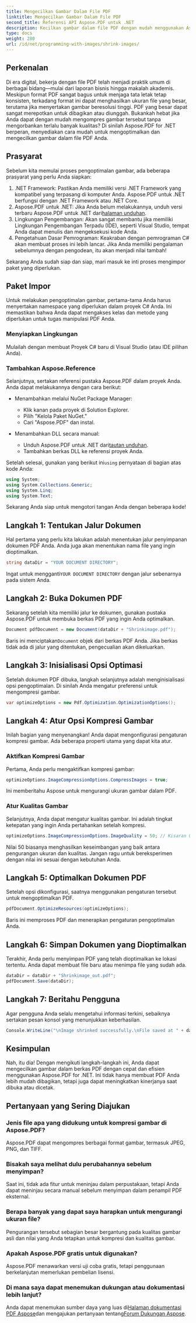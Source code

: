 ```yaml
---
title: Mengecilkan Gambar Dalam File PDF
linktitle: Mengecilkan Gambar Dalam File PDF
second_title: Referensi API Aspose.PDF untuk .NET
description: Kecilkan gambar dalam file PDF dengan mudah menggunakan Aspose.PDF untuk .NET dengan panduan langkah demi langkah ini, memastikan ukuran file yang lebih kecil dengan tetap menjaga kualitas.
type: docs
weight: 280
url: /id/net/programming-with-images/shrink-images/
---
```

## Perkenalan

Di era digital, bekerja dengan file PDF telah menjadi praktik umum di berbagai bidang—mulai dari laporan bisnis hingga makalah akademis. Meskipun format PDF sangat bagus untuk menjaga tata letak tetap konsisten, terkadang format ini dapat menghasilkan ukuran file yang besar, terutama jika menyertakan gambar beresolusi tinggi. PDF yang besar dapat sangat merepotkan untuk dibagikan atau diunggah. Bukankah hebat jika Anda dapat dengan mudah mengompres gambar tersebut tanpa mengorbankan terlalu banyak kualitas? Di sinilah Aspose.PDF for .NET berperan, menyediakan cara mudah untuk mengoptimalkan dan mengecilkan gambar dalam file PDF Anda. 

## Prasyarat

Sebelum kita memulai proses pengoptimalan gambar, ada beberapa prasyarat yang perlu Anda siapkan:

1. .NET Framework: Pastikan Anda memiliki versi .NET Framework yang kompatibel yang terpasang di komputer Anda. Aspose.PDF untuk .NET berfungsi dengan .NET Framework atau .NET Core.
2.  Aspose.PDF untuk .NET: Jika Anda belum melakukannya, unduh versi terbaru Aspose.PDF untuk .NET dari[halaman unduhan](https://releases.aspose.com/pdf/net/).
3. Lingkungan Pengembangan: Akan sangat membantu jika memiliki Lingkungan Pengembangan Terpadu (IDE), seperti Visual Studio, tempat Anda dapat menulis dan mengeksekusi kode Anda.
4. Pengetahuan Dasar Pemrograman: Keakraban dengan pemrograman C# akan membuat proses ini lebih lancar. Jika Anda memiliki pengalaman sebelumnya dengan pengodean, itu akan menjadi nilai tambah!

Sekarang Anda sudah siap dan siap, mari masuk ke inti proses mengimpor paket yang diperlukan.

## Paket Impor

Untuk melakukan pengoptimalan gambar, pertama-tama Anda harus menyertakan namespace yang diperlukan dalam proyek C# Anda. Ini memastikan bahwa Anda dapat mengakses kelas dan metode yang diperlukan untuk tugas manipulasi PDF Anda.

### Menyiapkan Lingkungan

Mulailah dengan membuat Proyek C# baru di Visual Studio (atau IDE pilihan Anda).

### Tambahkan Aspose.Reference

Selanjutnya, sertakan referensi pustaka Aspose.PDF dalam proyek Anda. Anda dapat melakukannya dengan cara berikut:

- Menambahkan melalui NuGet Package Manager:
  - Klik kanan pada proyek di Solution Explorer.
  - Pilih "Kelola Paket NuGet."
  - Cari "Aspose.PDF" dan instal.

- Menambahkan DLL secara manual:
  - Unduh Aspose.PDF untuk .NET dari[tautan unduhan](https://releases.aspose.com/pdf/net/).
  - Tambahkan berkas DLL ke referensi proyek Anda.

 Setelah selesai, gunakan yang berikut ini`using` pernyataan di bagian atas kode Anda:

```csharp
using System;
using System.Collections.Generic;
using System.Linq;
using System.Text;
```

Sekarang Anda siap untuk mengotori tangan Anda dengan beberapa kode!

## Langkah 1: Tentukan Jalur Dokumen

Hal pertama yang perlu kita lakukan adalah menentukan jalur penyimpanan dokumen PDF Anda. Anda juga akan menentukan nama file yang ingin dioptimalkan.

```csharp
string dataDir = "YOUR DOCUMENT DIRECTORY"; 
```

 Ingat untuk mengganti`YOUR DOCUMENT DIRECTORY` dengan jalur sebenarnya pada sistem Anda.

## Langkah 2: Buka Dokumen PDF

Sekarang setelah kita memiliki jalur ke dokumen, gunakan pustaka Aspose.PDF untuk membuka berkas PDF yang ingin Anda optimalkan.

```csharp
Document pdfDocument = new Document(dataDir + "Shrinkimage.pdf");
```

 Baris ini menciptakan`Document` objek dari berkas PDF Anda. Jika berkas tidak ada di jalur yang ditentukan, pengecualian akan dikeluarkan.

## Langkah 3: Inisialisasi Opsi Optimasi

Setelah dokumen PDF dibuka, langkah selanjutnya adalah menginisialisasi opsi pengoptimalan. Di sinilah Anda mengatur preferensi untuk mengompresi gambar.

```csharp
var optimizeOptions = new Pdf.Optimization.OptimizationOptions();
```

## Langkah 4: Atur Opsi Kompresi Gambar

Inilah bagian yang menyenangkan! Anda dapat mengonfigurasi pengaturan kompresi gambar. Ada beberapa properti utama yang dapat kita atur.

### Aktifkan Kompresi Gambar

Pertama, Anda perlu mengaktifkan kompresi gambar:

```csharp
optimizeOptions.ImageCompressionOptions.CompressImages = true;
```

Ini memberitahu Aspose untuk mengurangi ukuran gambar dalam PDF.

### Atur Kualitas Gambar

Selanjutnya, Anda dapat mengatur kualitas gambar. Ini adalah tingkat ketepatan yang ingin Anda pertahankan setelah kompresi.

```csharp
optimizeOptions.ImageCompressionOptions.ImageQuality = 50; // Kisaran 0 hingga 100
```

Nilai 50 biasanya menghasilkan keseimbangan yang baik antara pengurangan ukuran dan kualitas. Jangan ragu untuk bereksperimen dengan nilai ini sesuai dengan kebutuhan Anda.

## Langkah 5: Optimalkan Dokumen PDF

Setelah opsi dikonfigurasi, saatnya menggunakan pengaturan tersebut untuk mengoptimalkan PDF.

```csharp
pdfDocument.OptimizeResources(optimizeOptions);
```

Baris ini memproses PDF dan menerapkan pengaturan pengoptimalan Anda.

## Langkah 6: Simpan Dokumen yang Dioptimalkan

Terakhir, Anda perlu menyimpan PDF yang telah dioptimalkan ke lokasi tertentu. Anda dapat membuat file baru atau menimpa file yang sudah ada.

```csharp
dataDir = dataDir + "Shrinkimage_out.pdf"; 
pdfDocument.Save(dataDir);
```

## Langkah 7: Beritahu Pengguna

Agar pengguna Anda selalu mengetahui informasi terkini, sebaiknya sertakan pesan konsol yang menunjukkan keberhasilan.

```csharp
Console.WriteLine("\nImage shrinked successfully.\nFile saved at " + dataDir);
```

## Kesimpulan

Nah, itu dia! Dengan mengikuti langkah-langkah ini, Anda dapat mengecilkan gambar dalam berkas PDF dengan cepat dan efisien menggunakan Aspose.PDF for .NET. Ini tidak hanya membuat PDF Anda lebih mudah dibagikan, tetapi juga dapat meningkatkan kinerjanya saat dibuka atau dicetak.

## Pertanyaan yang Sering Diajukan

### Jenis file apa yang didukung untuk kompresi gambar di Aspose.PDF?  
Aspose.PDF dapat mengompres berbagai format gambar, termasuk JPEG, PNG, dan TIFF.

### Bisakah saya melihat dulu perubahannya sebelum menyimpan?  
Saat ini, tidak ada fitur untuk meninjau dalam perpustakaan, tetapi Anda dapat meninjau secara manual sebelum menyimpan dalam penampil PDF eksternal.

### Berapa banyak yang dapat saya harapkan untuk mengurangi ukuran file?  
Pengurangan tersebut sebagian besar bergantung pada kualitas gambar asli dan nilai yang Anda tetapkan untuk kompresi dan kualitas gambar.

### Apakah Aspose.PDF gratis untuk digunakan?  
Aspose.PDF menawarkan versi uji coba gratis, tetapi penggunaan berkelanjutan memerlukan pembelian lisensi.

### Di mana saya dapat menemukan dukungan atau dokumentasi lebih lanjut?  
 Anda dapat menemukan sumber daya yang luas di[Halaman dokumentasi PDF Aspose](https://reference.aspose.com/pdf/net/)dan mengajukan pertanyaan tentang[Forum Dukungan Aspose](https://forum.aspose.com/c/pdf/10).